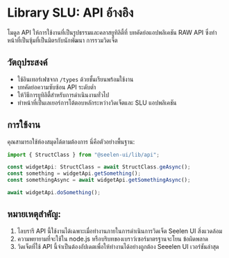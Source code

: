 # **Library SLU: API อ้างอิง**

โมดูล API ให้การใช้งานที่เป็นรูปธรรมและคลาสยูทิลิตี้ที่ 
บทคัดย่อแอปพลิเคชัน RAW API ซึ่งทำหน้าที่เป็นซุ้มที่เป็นมิตรกับนักพัฒนา 
การรวมวิดเจ็ต

## **วัตถุประสงค์**

* ใช้อินเทอร์เฟซจาก `/types` ด้วยชั้นเรียนพร้อมใช้งาน
* บทคัดย่อความซับซ้อน API ระดับต่ำ
* ให้วิธีการยูทิลิตี้สำหรับการดำเนินงานทั่วไป
* ทำหน้าที่เป็นเลเยอร์การโต้ตอบหลักระหว่างวิดเจ็ตและ SLU 
  แอปพลิเคชัน

## **การใช้งาน**

คุณสามารถใช้ห้องสมุดได้ตามต้องการ นี่คือตัวอย่างพื้นฐาน:

```ts
import { StructClass } from "@seelen-ui/lib/api";

const widgetApi: StructClass = await StructClass.geAsync();
const something = widgetApi.getSomething();
const somethingAsync = await widgetApi.getSomethingAsync();

await widgetApi.doSomething();
```

## **หมายเหตุสำคัญ:**

1. ไลบรารี API นี้ใช้งานได้เฉพาะเมื่อทำงานภายในการดำเนินการวิดเจ็ต Seelen UI 
   สิ่งแวดล้อม
2. ความพยายามที่จะใช้ใน node.js หรือบริบทของเบราว์เซอร์มาตรฐานจะโยน 
   ข้อผิดพลาด
3. วิดเจ็ตที่ใช้ API นี้จำเป็นต้องอัปเดตเพื่อให้ทำงานได้อย่างถูกต้อง 
   Seeelen UI เวอร์ชันล่าสุด
